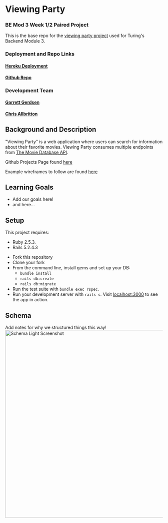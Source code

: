 # Viewing Party
### BE Mod 3 Week 1/2 Paired Project

This is the base repo for the [viewing party project](https://backend.turing.io/module3/projects/viewing_party) used for Turing's Backend Module 3.

### Deployment and Repo Links

#### [Heroku Deployment](http://viewing-party-paired.herokuapp.com)
#### [Github Repo](https://github.com/Callbritton/viewing_party/)

### Development Team

#### [Garrett Gerdsen](https://github.com/ggerdsen)
#### [Chris Allbritton](https://github.com/Callbritton)

## Background and Description

"Viewing Party" is a web application where users can search for information about their favorite movies. Viewing Party consumes multiple endpoints from [The Movie Database API](https://developers.themoviedb.org/3/getting-started/introduction).

Github Projects Page found [here](https://github.com/Callbritton/viewing_party/projects/1)

Example wireframes to follow are found [here](https://backend.turing.io/module3/projects/viewing_party/wireframes)

## Learning Goals

- Add our goals here!
- and here...

## Setup

This project requires: 
- Ruby 2.5.3.
- Rails 5.2.4.3


* Fork this repository
* Clone your fork
* From the command line, install gems and set up your DB:
    * `bundle install`
    * `rails db:create`
    * `rails db:migrate`
* Run the test suite with `bundle exec rspec`. 
* Run your development server with `rails s`. Visit [localhost:3000](http://localhost:3000) to see the app in action.

## Schema
Add notes for why we structured things this way!
<img width="800" height="600" alt="Schema Light Screenshot" src="https://github.com/ggerdsen/monster_shop_2005/blob/main/app/assets/images/monster_shop_group_schema_light0.png?raw=true">


